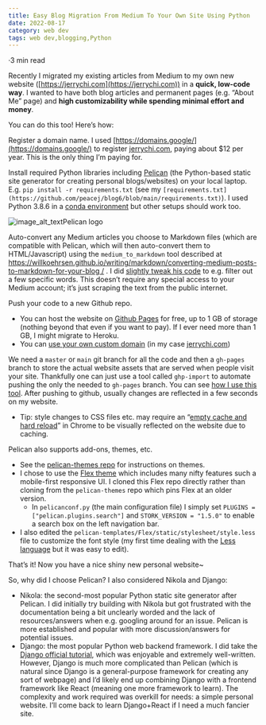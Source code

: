 ```yaml
---
title: Easy Blog Migration From Medium To Your Own Site Using Python
date: 2022-08-17
category: web dev
tags: web dev,blogging,Python
---
```





·3 min read


Recently I migrated my existing articles from Medium to my own new website ([https://jerrychi.com](https://jerrychi.com)) in a **quick, low-code way**. I wanted to have both blog articles and permanent pages (e.g. “About Me” page) and **high customizability while spending minimal effort and money**.

You can do this too! Here’s how:

Register a domain name. I used [https://domains.google/](https://domains.google/) to register [jerrychi.com](https://jerrychi.com), paying about $12 per year. This is the only thing I’m paying for.

Install required Python libraries including [Pelican](https://getpelican.com/) (the Python-based static site generator for creating personal blogs/websites) on your local laptop. E.g. `pip install -r requirements.txt` (see my `[requirements.txt](https://github.com/peacej/blog6/blob/main/requirements.txt)`). I used Python 3.8.6 in a [conda environment](https://conda.io/projects/conda/en/latest/user-guide/concepts/environments.html) but other setups should work too.

![image_alt_text](https://miro.medium.com/max/2000/1*F-NLYAtzFjXLDYa4PLzXOw.png)Pelican logo

Auto-convert any Medium articles you choose to Markdown files (which are compatible with Pelican, which will then auto-convert them to HTML/Javascript) using the `medium_to_markdown` tool described at [https://willkoehrsen.github.io/writing/markdown/converting-medium-posts-to-markdown-for-your-blog /](https://willkoehrsen.github.io/writing/markdown/converting-medium-posts-to-markdown-for-your-blog/) . I did [slightly tweak his code](https://github.com/peacej/blog6/blob/main/medium_to_markdown.py) to e.g. filter out a few specific words. This doesn’t require any special access to your Medium account; it’s just scraping the text from the public internet.

Push your code to a new Github repo.

*   You can host the website on [Github Pages](https://docs.github.com/en/pages/getting-started-with-github-pages/about-github-pages) for free, up to 1 GB of storage (nothing beyond that even if you want to pay). If I ever need more than 1 GB, I might migrate to Heroku.
*   You can [use your own custom domain](https://docs.github.com/en/pages/configuring-a-custom-domain-for-your-github-pages-site) (in my case [jerrychi.com](https://jerrychi.com))

We need a `master` or `main` git branch for all the code and then a `gh-pages` branch to store the actual website assets that are served when people visit your site. Thankfully one can just use a tool called `ghp-import` to automate pushing the only the needed to `gh-pages` branch. You can see [how I use this tool](https://github.com/peacej/blog6/blob/main/buildpush.sh). After pushing to github, usually changes are reflected in a few seconds on my website.

*   Tip: style changes to CSS files etc. may require an “[empty cache and hard reload](https://gsuitetips.com/tips/chrome/chrome:-empty-cache-and-hard-reload/#:~:text=Normal%20Reload%3A%20Uses%20Cached%20Data,be%20re%2Ddownloaded%20as%20required.)” in Chrome to be visually reflected on the website due to caching.

Pelican also supports add-ons, themes, etc.

*   See the [pelican-themes repo](https://github.com/getpelican/pelican-themes) for instructions on themes.
*   I chose to use the [Flex theme](https://github.com/alexandrevicenzi/Flex/) which includes many nifty features such a mobile-first responsive UI. I cloned this Flex repo directly rather than cloning from the `pelican-themes` repo which pins Flex at an older version.
    - In `pelicanconf.py` (the main configuration file) I simply set `PLUGINS = ["pelican.plugins.search"]` and `STORK_VERSION = "1.5.0"` to enable a search box on the left navigation bar. 
*   I also edited the `pelican-templates/Flex/static/stylesheet/style.less` file to customize the font style (my first time dealing with the [Less language](https://lesscss.org/) but it was easy to edit).

That’s it! Now you have a nice shiny new personal website~

So, why did I choose Pelican? I also considered Nikola and Django:

*   Nikola: the second-most popular Python static site generator after Pelican. I did initially try building with Nikola but got frustrated with the documentation being a bit unclearly worded and the lack of resources/answers when e.g. googling around for an issue. Pelican is more established and popular with more discussion/answers for potential issues.
*   Django: the most popular Python web backend framework. I did take the [Django official tutorial](https://docs.djangoproject.com/en/4.1/intro/tutorial01/), which was enjoyable and extremely well-written. However, Django is much more complicated than Pelican (which is natural since Django is a general-purpose framework for creating any sort of webpage) and I’d likely end up combining Django with a frontend framework like React (meaning one more framework to learn). The complexity and work required was overkill for needs: a simple personal website. I’ll come back to learn Django+React if I need a much fancier site.